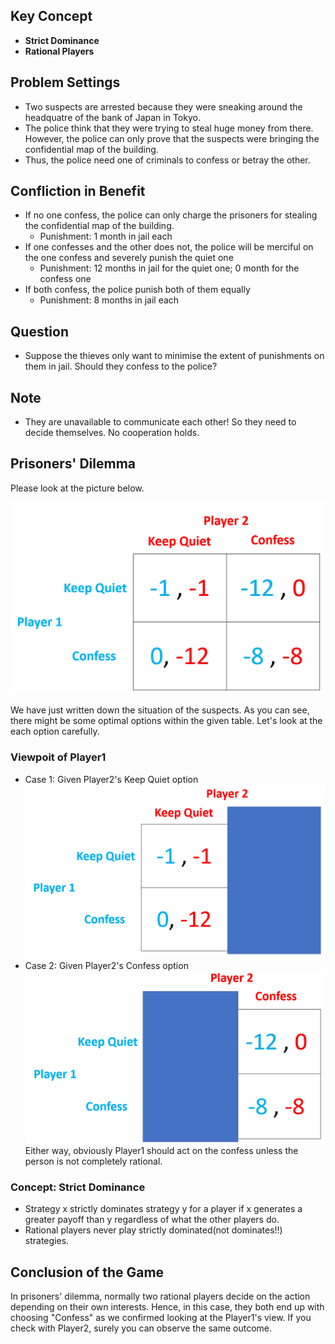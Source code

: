 ## Key Concept
- **Strict Dominance**
- **Rational Players**

## Problem Settings
* Two suspects are arrested because they were sneaking around the headquatre of the bank of Japan in Tokyo.
* The police think that they were trying to steal huge money from there. However, the police can only prove that the suspects were bringing the confidential map of the building.
* Thus, the police need one of criminals to confess or betray the other.

## Confliction in Benefit
* If no one confess, the police can only charge the prisoners for stealing the confidential map of the building.
	- Punishment: 1 month in jail each
* If one confesses and the other does not, the police will be merciful on the one confess and severely punish the quiet one
	- Punishment: 12 months in jail for the quiet one; 0 month for the confess one
* If both confess, the police punish both of them equally
	- Punishment: 8 months in jail each

## Question
* Suppose the thieves only want to minimise the extent of punishments on them in jail. Should they confess to the police?

## Note
* They are unavailable to communicate each other! So they need to decide themselves. No cooperation holds.

## Prisoners' Dilemma
Please look at the picture below.

![table1](https://github.com/Rowing0914/GameTheory_Python/blob/master/Prisoners_Dilemma/images/1.PNG)

We have just written down the situation of the suspects. As you can see, there might be some optimal options within the given table.
Let's look at the each option carefully.

### Viewpoit of Player1
- Case 1: Given Player2's Keep Quiet option
![table2](https://github.com/Rowing0914/GameTheory_Python/blob/master/Prisoners_Dilemma/images/2.PNG)
- Case 2: Given Player2's Confess option
![table2](https://github.com/Rowing0914/GameTheory_Python/blob/master/Prisoners_Dilemma/images/3.PNG)
Either way, obviously Player1 should act on the confess unless the person is not completely rational.

### Concept: Strict Dominance
* Strategy x strictly dominates strategy y for a player if x generates a greater payoff than y regardless of what the other players do.
* Rational players never play strictly dominated(not dominates!!) strategies.

## Conclusion of the Game
In prisoners' dilemma, normally two rational players decide on the action depending on their own interests.
Hence, in this case, they both end up with choosing "Confess" as we confirmed looking at the Player1's view.
If you check with Player2, surely you can observe the same outcome.
